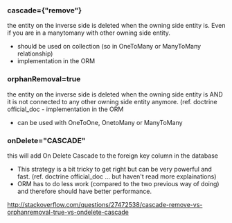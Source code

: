 ### cascade={"remove"}

the entity on the inverse side is deleted when the owning side entity is. Even if you are in a manytomany with other owning side entity.

- should be used on collection (so in OneToMany or ManyToMany relationship)
- implementation in the ORM

### orphanRemoval=true

the entity on the inverse side is deleted when the owning side entity is AND it is not connected to any other owning side entity anymore. (ref. doctrine official_doc - implementation in the ORM

- can be used with OneToOne, OnetoMany or ManyToMany

### onDelete="CASCADE"

this will add On Delete Cascade to the foreign key column in the database

- This strategy is a bit tricky to get right but can be very powerful and fast. (ref. doctrine official_doc ... but haven't read more explainations)
- ORM has to do less work (compared to the two previous way of doing) and therefore should have better performance.

http://stackoverflow.com/questions/27472538/cascade-remove-vs-orphanremoval-true-vs-ondelete-cascade

